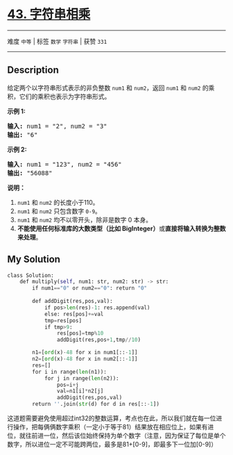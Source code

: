 # [43. 字符串相乘](https://leetcode-cn.com/problems/multiply-strings/)

---

难度 `中等` | 标签 `数学` `字符串`  | 获赞 `331`

---

## Description

<p>给定两个以字符串形式表示的非负整数&nbsp;<code>num1</code>&nbsp;和&nbsp;<code>num2</code>，返回&nbsp;<code>num1</code>&nbsp;和&nbsp;<code>num2</code>&nbsp;的乘积，它们的乘积也表示为字符串形式。</p>
<p><strong>示例 1:</strong></p>
<pre><strong>输入:</strong> num1 = "2", num2 = "3"
<strong>输出:</strong> "6"</pre>

<p><strong>示例&nbsp;2:</strong></p>
<pre><strong>输入:</strong> num1 = "123", num2 = "456"
<strong>输出:</strong> "56088"</pre>

<p><strong>说明：</strong></p>
<ol>
	<li><code>num1</code>&nbsp;和&nbsp;<code>num2</code>&nbsp;的长度小于110。</li>
	<li><code>num1</code> 和&nbsp;<code>num2</code> 只包含数字&nbsp;<code>0-9</code>。</li>
	<li><code>num1</code> 和&nbsp;<code>num2</code>&nbsp;均不以零开头，除非是数字 0 本身。</li>
	<li><strong>不能使用任何标准库的大数类型（比如 BigInteger）</strong>或<strong>直接将输入转换为整数来处理</strong>。</li>
</ol>


## My Solution

```python
class Solution:
    def multiply(self, num1: str, num2: str) -> str:
        if num1=="0" or num2=="0": return "0"
        
        def addDigit(res,pos,val):
            if pos>len(res)-1: res.append(val)
            else: res[pos]+=val
            tmp=res[pos]
            if tmp>9: 
                res[pos]=tmp%10
                addDigit(res,pos+1,tmp//10)

        n1=[ord(x)-48 for x in num1[::-1]]
        n2=[ord(x)-48 for x in num2[::-1]]
        res=[]
        for i in range(len(n1)):
            for j in range(len(n2)):
                pos=i+j
                val=n1[i]*n2[j]
                addDigit(res,pos,val)
        return ''.join(str(d) for d in res[::-1])
```

这道题需要避免使用超过int32的整数运算，考点也在此，所以我们就在每一位进行操作，把每俩俩数字乘积（一定小于等于81）结果放在相应位上，如果有进位，就往前进一位，然后该位始终保持为单个数字（注意，因为保证了每位是单个数字，所以进位一定不可能跨两位，最多是81+[0-9]，即最多下一位加[0-9]）